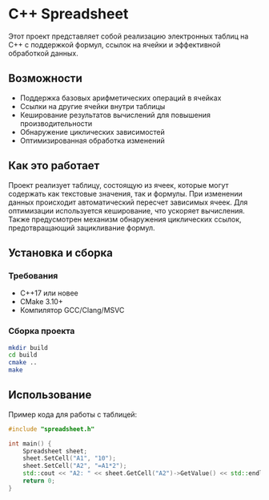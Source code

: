 # C++ Spreadsheet

Этот проект представляет собой реализацию электронных таблиц на C++ с поддержкой формул, ссылок на ячейки и эффективной обработкой данных.

## Возможности
- Поддержка базовых арифметических операций в ячейках
- Ссылки на другие ячейки внутри таблицы
- Кеширование результатов вычислений для повышения производительности
- Обнаружение циклических зависимостей
- Оптимизированная обработка изменений

## Как это работает
Проект реализует таблицу, состоящую из ячеек, которые могут содержать как текстовые значения, так и формулы. При изменении данных происходит автоматический пересчет зависимых ячеек. Для оптимизации используется кеширование, что ускоряет вычисления. Также предусмотрен механизм обнаружения циклических ссылок, предотвращающий зацикливание формул.

## Установка и сборка

### Требования
- C++17 или новее
- CMake 3.10+
- Компилятор GCC/Clang/MSVC

### Сборка проекта
```sh
mkdir build
cd build
cmake ..
make
```

## Использование
Пример кода для работы с таблицей:
```cpp
#include "spreadsheet.h"

int main() {
    Spreadsheet sheet;
    sheet.SetCell("A1", "10");
    sheet.SetCell("A2", "=A1*2");
    std::cout << "A2: " << sheet.GetCell("A2")->GetValue() << std::endl; // Выведет 20
    return 0;
}
```
